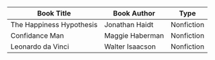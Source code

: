 | Book Title | Book Author | Type
| ------------- | -------------- | --- 
| The Happiness Hypothesis | Jonathan Haidt | Nonfiction
| Confidance Man | Maggie Haberman | Nonfiction
| Leonardo da Vinci | Walter Isaacson | Nonfiction
